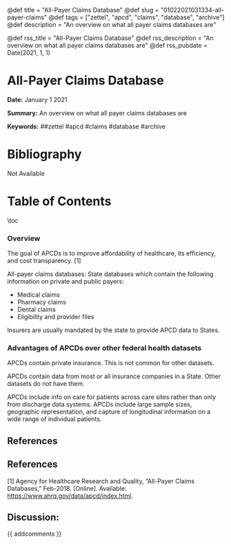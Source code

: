 @def title = "All-Payer Claims Database"
@def slug = "01022021031334-all-payer-claims"
@def tags = ["zettel", "apcd", "claims", "database", "archive"]
@def description = "An overview on what all payer claims databases are"

@def rss_title = "All-Payer Claims Database"
@def rss_description = "An overview on what all payer claims databases are"
@def rss_pubdate = Date(2021, 1, 1)


All-Payer Claims Database
=========

**Date:** January 1 2021

**Summary:** An overview on what all payer claims databases are

**Keywords:** ##zettel #apcd #claims #database  #archive

Bibliography
==========

Not Available

Table of Contents
=========

\toc

### Overview

The goal of APCDs is to improve affordability of healthcare, its efficiency, and cost transparency. [1]

All-payer claims databases: State databases which contain the following information on private and public payers:

  * Medical claims
  * Pharmacy claims
  * Dental claims
  * Eligibility and provider files

Insurers are usually mandated by the state to provide APCD data to States.

### Advantages of APCDs over other federal health datasets

APCDs contain private insurance. This is not common for other datasets.

APCDs contain data from most or all insurance companies in a State. Other datasets do not have them.

APCDs include info on care for patients across care sites rather than only from discharge data systems. APCDs include large sample sizes, geographic representation, and capture of longitudinal information on a wide range of individual patients.

## References

## References

[1] Agency for Healthcare Research and Quality, “All-Payer Claims Databases,” Feb-2018. [Online]. Available: https://www.ahrq.gov/data/apcd/index.html.
## Discussion: 

{{ addcomments }}
